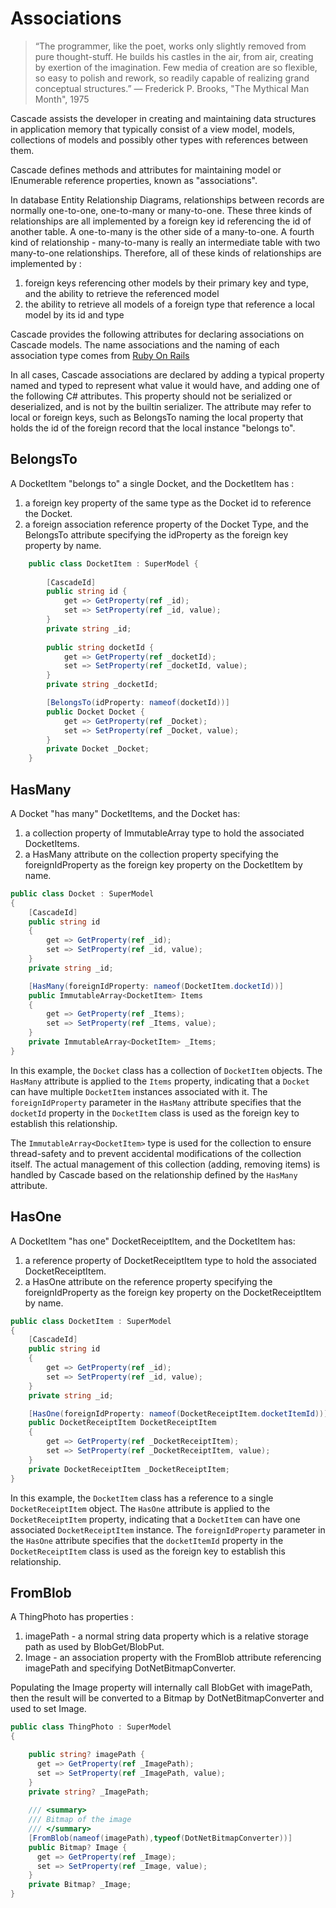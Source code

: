 # Associations

> “The programmer, like the poet, works only slightly removed from pure thought-stuff. He builds his castles in the air, from air, creating by exertion of the imagination. Few media of creation are so flexible, so easy to polish and rework, so readily capable of realizing grand conceptual structures.”
― Frederick P. Brooks, "The Mythical Man Month", 1975

Cascade assists the developer in creating and maintaining data structures in application memory that typically consist of a view model, models, collections of models and possibly other types with references between them.

Cascade defines methods and attributes for maintaining model or IEnumerable<model> reference properties, known as "associations".

In database Entity Relationship Diagrams, relationships between records are normally one-to-one, one-to-many or many-to-one. These three
kinds of relationships are all implemented by a foreign key id referencing the id of another table. A one-to-many is the other side of a many-to-one. 
A fourth kind of relationship - many-to-many is really an intermediate table with two many-to-one relationships.
Therefore, all of these kinds of relationships are implemented by :

1. foreign keys referencing other models by their primary key and type, and the ability to retrieve the referenced model
2. the ability to retrieve all models of a foreign type that reference a local model by its id and type

Cascade provides the following attributes for declaring associations on Cascade models. The name associations and the naming of each association type comes from [Ruby On Rails](https://edgeguides.rubyonrails.org/association_basics.html)

In all cases, Cascade associations are declared by adding a typical property named and typed to represent what value it would have, and adding one of the following C# attributes. This property should not be serialized or deserialized, and is not by the builtin serializer. The attribute may refer to local or foreign keys, such as BelongsTo naming the local property that holds the id of the foreign record that the local instance "belongs to".

## BelongsTo

A DocketItem "belongs to" a single Docket, and the DocketItem has :

1. a foreign key property of the same type as the Docket id to reference the Docket.
2. a foreign association reference property of the Docket Type, and the BelongsTo attribute specifying the idProperty as the foreign key property by name.

```csharp
	public class DocketItem : SuperModel {
			
		[CascadeId]
		public string id {
			get => GetProperty(ref _id); 
			set => SetProperty(ref _id, value);
		}
		private string _id;
		
		public string docketId {
			get => GetProperty(ref _docketId); 
			set => SetProperty(ref _docketId, value);
		}
		private string _docketId;

		[BelongsTo(idProperty: nameof(docketId))]
		public Docket Docket {
			get => GetProperty(ref _Docket); 
			set => SetProperty(ref _Docket, value);
		}
		private Docket _Docket;
    }
```

## HasMany

A Docket "has many" DocketItems, and the Docket has:

1. a collection property of ImmutableArray<DocketItem> type to hold the associated DocketItems.
2. a HasMany attribute on the collection property specifying the foreignIdProperty as the foreign key property on the DocketItem by name.

```csharp
public class Docket : SuperModel
{
    [CascadeId]
    public string id
    {
        get => GetProperty(ref _id);
        set => SetProperty(ref _id, value);
    }
    private string _id;

    [HasMany(foreignIdProperty: nameof(DocketItem.docketId))]
    public ImmutableArray<DocketItem> Items
    {
        get => GetProperty(ref _Items);
        set => SetProperty(ref _Items, value);
    }
    private ImmutableArray<DocketItem> _Items;
}
```

In this example, the `Docket` class has a collection of `DocketItem` objects. The `HasMany` attribute is applied to the `Items` property, indicating that a `Docket` can have multiple `DocketItem` instances associated with it. The `foreignIdProperty` parameter in the `HasMany` attribute specifies that the `docketId` property in the `DocketItem` class is used as the foreign key to establish this relationship.

The `ImmutableArray<DocketItem>` type is used for the collection to ensure thread-safety and to prevent accidental modifications of the collection itself. The actual management of this collection (adding, removing items) is handled by Cascade based on the relationship defined by the `HasMany` attribute.

## HasOne

A DocketItem "has one" DocketReceiptItem, and the DocketItem has:

1. a reference property of DocketReceiptItem type to hold the associated DocketReceiptItem.
2. a HasOne attribute on the reference property specifying the foreignIdProperty as the foreign key property on the DocketReceiptItem by name.

```csharp
public class DocketItem : SuperModel
{
    [CascadeId]
    public string id
    {
        get => GetProperty(ref _id);
        set => SetProperty(ref _id, value);
    }
    private string _id;

    [HasOne(foreignIdProperty: nameof(DocketReceiptItem.docketItemId))]
    public DocketReceiptItem DocketReceiptItem
    {
        get => GetProperty(ref _DocketReceiptItem);
        set => SetProperty(ref _DocketReceiptItem, value);
    }
    private DocketReceiptItem _DocketReceiptItem;
}
```

In this example, the `DocketItem` class has a reference to a single `DocketReceiptItem` object. The `HasOne` attribute is applied to the `DocketReceiptItem` property, indicating that a `DocketItem` can have one associated `DocketReceiptItem` instance. The `foreignIdProperty` parameter in the `HasOne` attribute specifies that the `docketItemId` property in the `DocketReceiptItem` class is used as the foreign key to establish this relationship.

## FromBlob

A ThingPhoto has properties : 

1. imagePath - a normal string data property which is a relative storage path as used by BlobGet/BlobPut.
2. Image - an association property with the FromBlob attribute referencing imagePath and specifying DotNetBitmapConverter.

Populating the Image property will internally call BlobGet with imagePath, then the result will be converted to a Bitmap by 
DotNetBitmapConverter and used to set Image.

```csharp
public class ThingPhoto : SuperModel
{

    public string? imagePath {
      get => GetProperty(ref _ImagePath); 
      set => SetProperty(ref _ImagePath, value);
    }
    private string? _ImagePath;
    
    /// <summary>
    /// Bitmap of the image
    /// </summary>
    [FromBlob(nameof(imagePath),typeof(DotNetBitmapConverter))]
    public Bitmap? Image {
      get => GetProperty(ref _Image); 
      set => SetProperty(ref _Image, value);
    }
    private Bitmap? _Image;
}
```

